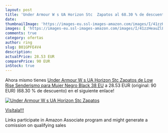 ```yaml
---
layout: post
title: 'Under Armour W s UA Horizon Stc  Zapatos al 68.30 % de descuento'
date: 
thumbnailImage: 'https://images-eu.ssl-images-amazon.com/images/I/41zzHeauZlL._SL200_.jpg'
images: [ 'https://images-eu.ssl-images-amazon.com/images/I/41zzHeauZlL._SL200_.jpg' ]
comments: true
category: ofertas
author: ring
slug: B01GPFE4V4
description:
actualPrice: 28.53 EUR
comparePrice: 90 EUR
inStock: true
---
```


Ahora mismo tienes [Under Armour W s UA Horizon Stc  Zapatos de Low Rise Senderismo para Mujer  Negro  Black  38 EU](https://www.amazon.es/dp/B01GPFE4V4/?tag=tolees-21) a 28.53 EUR (original: 90 EUR) (68.30 %  de descuento) en el siguiente enlace!

[![Under Armour W s UA Horizon Stc  Zapatos](https://images-eu.ssl-images-amazon.com/images/I/41zzHeauZlL._SL200_.jpg)](https://www.amazon.es/dp/B01GPFE4V4/?tag=tolees-21)

[Visítala!!!](https://www.amazon.es/dp/B01GPFE4V4/?tag=tolees-21)

Links participate in Amazon Associate program and might generate a comission on qualifying sales
